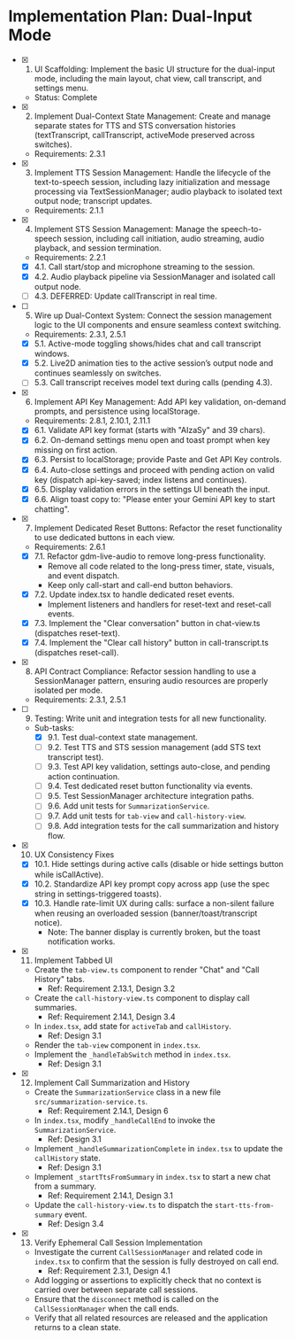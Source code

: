 # Implementation Plan: Dual-Input Mode

- [x] 1. UI Scaffolding: Implement the basic UI structure for the dual-input mode, including the main layout, chat view, call transcript, and settings menu.
  - Status: Complete

- [x] 2. Implement Dual-Context State Management: Create and manage separate states for TTS and STS conversation histories (textTranscript, callTranscript, activeMode preserved across switches).
  - Requirements: 2.3.1

- [x] 3. Implement TTS Session Management: Handle the lifecycle of the text-to-speech session, including lazy initialization and message processing via TextSessionManager; audio playback to isolated text output node; transcript updates.
  - Requirements: 2.1.1

- [x] 4. Implement STS Session Management: Manage the speech-to-speech session, including call initiation, audio streaming, audio playback, and session termination.
  - Requirements: 2.2.1
  - [x] 4.1. Call start/stop and microphone streaming to the session.
  - [x] 4.2. Audio playback pipeline via SessionManager and isolated call output node.
  - [ ] 4.3. DEFERRED: Update callTranscript in real time.

- [ ] 5. Wire up Dual-Context System: Connect the session management logic to the UI components and ensure seamless context switching.
  - Requirements: 2.3.1, 2.5.1
  - [x] 5.1. Active-mode toggling shows/hides chat and call transcript windows.
  - [x] 5.2. Live2D animation ties to the active session’s output node and continues seamlessly on switches.
  - [ ] 5.3. Call transcript receives model text during calls (pending 4.3).

- [x] 6. Implement API Key Management: Add API key validation, on-demand prompts, and persistence using localStorage.
  - Requirements: 2.8.1, 2.10.1, 2.11.1
  - [x] 6.1. Validate API key format (starts with "AIzaSy" and 39 chars).
  - [x] 6.2. On-demand settings menu open and toast prompt when key missing on first action.
  - [x] 6.3. Persist to localStorage; provide Paste and Get API Key controls.
  - [x] 6.4. Auto-close settings and proceed with pending action on valid key (dispatch api-key-saved; index listens and continues).
  - [x] 6.5. Display validation errors in the settings UI beneath the input.
  - [x] 6.6. Align toast copy to: "Please enter your Gemini API key to start chatting".

- [x] 7. Implement Dedicated Reset Buttons: Refactor the reset functionality to use dedicated buttons in each view.
  - Requirements: 2.6.1
  - [x] 7.1. Refactor gdm-live-audio to remove long-press functionality.
    - Remove all code related to the long-press timer, state, visuals, and event dispatch.
    - Keep only call-start and call-end button behaviors.
  - [x] 7.2. Update index.tsx to handle dedicated reset events.
    - Implement listeners and handlers for reset-text and reset-call events.
  - [x] 7.3. Implement the "Clear conversation" button in chat-view.ts (dispatches reset-text).
  - [x] 7.4. Implement the "Clear call history" button in call-transcript.ts (dispatches reset-call).

- [x] 8. API Contract Compliance: Refactor session handling to use a SessionManager pattern, ensuring audio resources are properly isolated per mode.
  - Requirements: 2.3.1, 2.5.1

- [ ] 9. Testing: Write unit and integration tests for all new functionality.
  - Sub-tasks:
    - [x] 9.1. Test dual-context state management.
    - [ ] 9.2. Test TTS and STS session management (add STS text transcript test).
    - [ ] 9.3. Test API key validation, settings auto-close, and pending action continuation.
    - [ ] 9.4. Test dedicated reset button functionality via events.
    - [ ] 9.5. Test SessionManager architecture integration paths.
    - [ ] 9.6. Add unit tests for `SummarizationService`.
    - [ ] 9.7. Add unit tests for `tab-view` and `call-history-view`.
    - [ ] 9.8. Add integration tests for the call summarization and history flow.

- [x] 10. UX Consistency Fixes
  - [x] 10.1. Hide settings during active calls (disable or hide settings button while isCallActive).
  - [x] 10.2. Standardize API key prompt copy across app (use the spec string in settings-triggered toasts).
  - [x] 10.3. Handle rate-limit UX during calls: surface a non-silent failure when reusing an overloaded session (banner/toast/transcript notice).
    - Note: The banner display is currently broken, but the toast notification works.

- [x] 11. Implement Tabbed UI
  - Create the `tab-view.ts` component to render "Chat" and "Call History" tabs.
    - Ref: Requirement 2.13.1, Design 3.2
  - Create the `call-history-view.ts` component to display call summaries.
    - Ref: Requirement 2.14.1, Design 3.4
  - In `index.tsx`, add state for `activeTab` and `callHistory`.
    - Ref: Design 3.1
  - Render the `tab-view` component in `index.tsx`.
  - Implement the `_handleTabSwitch` method in `index.tsx`.
    - Ref: Design 3.1

- [x] 12. Implement Call Summarization and History
  - Create the `SummarizationService` class in a new file `src/summarization-service.ts`.
    - Ref: Requirement 2.14.1, Design 6
  - In `index.tsx`, modify `_handleCallEnd` to invoke the `SummarizationService`.
    - Ref: Design 3.1
  - Implement `_handleSummarizationComplete` in `index.tsx` to update the `callHistory` state.
    - Ref: Design 3.1
  - Implement `_startTtsFromSummary` in `index.tsx` to start a new chat from a summary.
    - Ref: Requirement 2.14.1, Design 3.1
  - Update the `call-history-view.ts` to dispatch the `start-tts-from-summary` event.
    - Ref: Design 3.4

- [x] 13. Verify Ephemeral Call Session Implementation
  - Investigate the current `CallSessionManager` and related code in `index.tsx` to confirm that the session is fully destroyed on call end.
    - Ref: Requirement 2.3.1, Design 4.1
  - Add logging or assertions to explicitly check that no context is carried over between separate call sessions.
  - Ensure that the `disconnect` method is called on the `CallSessionManager` when the call ends.
  - Verify that all related resources are released and the application returns to a clean state.
